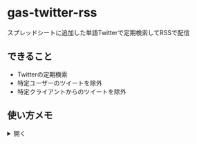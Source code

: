 # gas-twitter-rss

スプレッドシートに追加した単語Twitterで定期検索してRSSで配信

## できること

- Twitterの定期検索
- 特定ユーザーのツイートを除外
- 特定クライアントからのツイートを除外

## 使い方メモ

<details>
<summary>開く</summary>

### 1. スプレッドシートとスクリプトを作成

新規スプレッドシートを作成。  
`拡張機能 > AppsScript`でGASを有効化。

### 2. コードをclone

```sh
git clone x7ddf74479jn5/gas-twitter-rss
```

### 3. clasp.jsonの編集

ブラウザでスクリプトエディタを開き、スクリプトIDを確認する。  
`.clasp.example.json`を`.clasp.json`にリネームする。  
`.clasp.json`の中のスクリプトIDを書き換える。

### 4. ビルドとデプロイ

```shell
npm run build
npm run push
```

### 5. スクリプトのプロパティを設定

スクリプトエディタからスクリプトの設定を開く。  
次に、 `スクリプトプロパティの編集 > スクリプトプロパティの追加` を押下し、`twitterToken` という名前でTwitter API v2のベアラートークンを設定する。

### 6. スプレッドシートを編集する

![スプレッドシート](docs/sheet-exmaple.png)

### 7. トリガーを設定する

![トリガー設定](docs/trigger-example.png)

実行する関数を `fetch` にしておく。

### 8. 公開してRSSリーダに登録

`appsscript.json`で設定済み。  
うまくいかないときは下記の通り実行する。

`デプロイ > 新しいデプロイ > 種類の選択 > ウェブアプリ`

| 説明 | 任意の説明文 |
|---|---|
| ウェブアプリ |   |
| 次のユーザーとして実行 | 自分 |
| アクセスできるユーザー | Google アカウントを持つ全員 |

その後表示されるURLを任意のRSSリーダに追加して完了！

</details>
